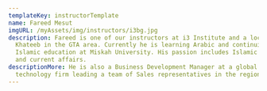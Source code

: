 ```yaml
---
templateKey: instructorTemplate
name: Fareed Mesut
imgURL: /myAssets/img/instructors/i3bg.jpg
description: Fareed is one of our instructors at i3 Institute and a local
  Khateeb in the GTA area. Currently he is learning Arabic and continuing his
  Islamic education at Miskah University. His passion includes Islamic history
  and current affairs.
descriptionMore: He is also a Business Development Manager at a global
  technology firm leading a team of Sales representatives in the region.
---
```

